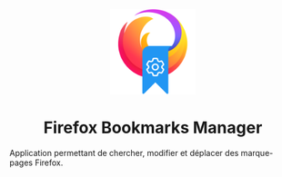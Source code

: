 <p align="center">
    <img src="./images/firefox_bookmarks_manager_logo.png" width=150 />
</p>

<h1 align="center">Firefox Bookmarks Manager</h1>

Application permettant de chercher, modifier et déplacer des marque-pages Firefox.

